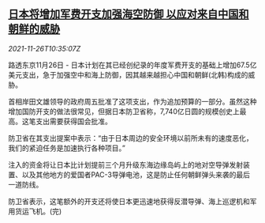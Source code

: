 <!--1637924463000-->
[日本将增加军费开支加强海空防御 以应对来自中国和朝鲜的威胁](https://cn.reuters.com/article/japan-defence-expenditures-1126-idCNKBS2IB0V5)
------

<div><i>2021-11-26T10:35:07Z</i></div><p>路透东京11月26日 - 日本计划在其已经创纪录的年度军费开支的基础上增加67.5亿美元支出，急于加强空中和海上防御，因其越来越担心中国和朝鲜(北韩)构成的威胁。</p><p>首相岸田文雄领导的政府周五批准了这项支出，作为追加预算的一部分。虽然这种增加国防开支的做法很常见，但据日本防卫省称，7,740亿日圆的规模创史上最高。这笔支出需要获得国会批准。</p><p>防卫省在其支出提案中表示：“由于日本周边的安全环境以前所未有的速度恶化，我们的紧迫任务是加速执行各种项目。”</p><p>注入的资金将让日本比计划提前三个月升级东海边缘岛屿上的地对空导弹发射装置、以及其他地方的爱国者PAC-3导弹电池，这是防止任何朝鲜弹头来袭的最后一道防线。</p><p>防卫省表示，这笔额外的开支还将使日本更迅速地获得反潜导弹、海上巡逻机和军用货运飞机。(完)</p>
